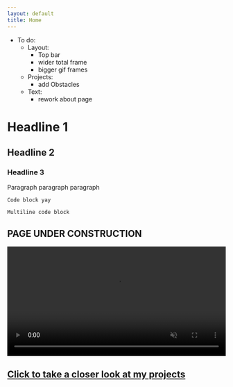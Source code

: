 ```yaml
---
layout: default
title: Home
---
```



- To do:
    - Layout:
        - Top bar
        - wider total frame
        - bigger gif frames
    - Projects:
        - add Obstacles
    - Text:
        - rework about page

# Headline 1
## Headline 2
### Headline 3

Paragraph paragraph paragraph

` Code block yay `

``` Multiline code block ```
## PAGE UNDER CONSTRUCTION

<video width="100%" preload="auto" muted controls>
    <source src="assets\videos\test_vid.mp4" type="video/mp4"/>
</video>


## [Click to take a closer look at my projects](\projects)